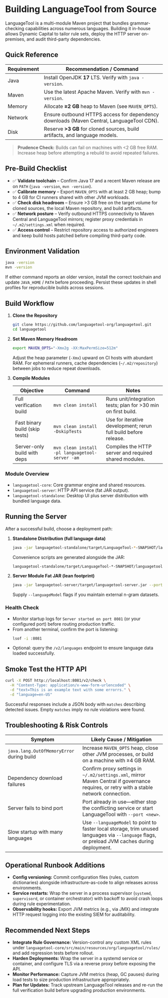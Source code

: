 # Building LanguageTool from Source

LanguageTool is a multi-module Maven project that bundles grammar-checking capabilities across numerous languages. Building it in-house allows Dynamic Capital to tailor rule sets, deploy the HTTP server on-premises, and audit third-party dependencies.

## Quick Reference

| Requirement                | Recommendation / Command                                                                 |
|---------------------------|--------------------------------------------------------------------------------------------|
| Java                      | Install OpenJDK **17** LTS. Verify with `java -version`.                                   |
| Maven                     | Use the latest Apache Maven. Verify with `mvn -version`.                                   |
| Memory                    | Allocate **≥2 GB** heap to Maven (see `MAVEN_OPTS`).                                       |
| Network                   | Ensure outbound HTTPS access for dependency downloads (Maven Central, LanguageTool CDN).  |
| Disk                      | Reserve **>3 GB** for cloned sources, build artifacts, and language models.                |

> **Prudence Check:** Builds can fail on machines with <2 GB free RAM. Increase heap before attempting a rebuild to avoid repeated failures.

## Pre-Build Checklist

- ✅ **Validate toolchain** – Confirm Java 17 and a recent Maven release are on `PATH` (`java -version`, `mvn -version`).
- ✅ **Calibrate memory** – Export `MAVEN_OPTS` with at least 2 GB heap; bump to 4 GB for CI runners shared with other JVM workloads.
- ✅ **Check disk headroom** – Ensure >3 GB free on the target volume for cloned sources, the local Maven repository, and build artifacts.
- ✅ **Network posture** – Verify outbound HTTPS connectivity to Maven Central and LanguageTool mirrors; register proxy credentials in `~/.m2/settings.xml` when required.
- ✅ **Access control** – Restrict repository access to authorized engineers and keep build hosts patched before compiling third-party code.

## Environment Validation

```bash
java -version
mvn -version
```

If either command reports an older version, install the correct toolchain and update `JAVA_HOME` / `PATH` before proceeding. Persist these updates in shell profiles for reproducible builds across sessions.

## Build Workflow

1. **Clone the Repository**
   ```bash
   git clone https://github.com/languagetool-org/languagetool.git
   cd languagetool
   ```

2. **Set Maven Memory Headroom**
   ```bash
   export MAVEN_OPTS="-Xmx2g -XX:MaxPermSize=512m"
   ```
   Adjust the heap parameter (`-Xmx`) upward on CI hosts with abundant RAM. For ephemeral runners, cache dependencies (`~/.m2/repository`) between jobs to reduce repeat downloads.

3. **Compile Modules**

   | Objective                      | Command                                      | Notes |
   |--------------------------------|----------------------------------------------|-------|
   | Full verification build        | `mvn clean install`                          | Runs unit/integration tests; plan for >30 min on first build. |
   | Fast binary build (skip tests) | `mvn clean install -DskipTests`              | Use for iterative development; rerun full build before release. |
   | Server-only build with deps    | `mvn clean install -pl languagetool-server -am` | Compiles the HTTP server and required shared modules. |

### Module Overview

- `languagetool-core`: Core grammar engine and shared resources.
- `languagetool-server`: HTTP API service (fat JAR output).
- `languagetool-standalone`: Desktop UI plus server distribution with bundled language data.

## Running the Server

After a successful build, choose a deployment path:

1. **Standalone Distribution (full language data)**
   ```bash
   java -jar languagetool-standalone/target/LanguageTool-*-SNAPSHOT/languagetool-server.jar --port 8081
   ```
   Convenience scripts are generated alongside the JAR:
   ```bash
   languagetool-standalone/target/LanguageTool-*-SNAPSHOT/languagetool-server
   ```

2. **Server Module Fat JAR (lean footprint)**
   ```bash
   java -jar languagetool-server/target/languagetool-server.jar --port 8081
   ```
   Supply `--languageModel` flags if you maintain external n-gram datasets.

### Health Check

- Monitor startup logs for `Server started on port 8081` (or your configured port) before routing production traffic.
- From another terminal, confirm the port is listening:
  ```bash
  lsof -i :8081
  ```
- Optional: query the `/v2/languages` endpoint to ensure language data loaded successfully.

## Smoke Test the HTTP API

```bash
curl -X POST http://localhost:8081/v2/check \
  -H "Content-Type: application/x-www-form-urlencoded" \
  -d "text=This is an example text with some errorrs." \
  -d "language=en-US"
```

Successful responses include a JSON body with `matches` describing detected issues. Empty `matches` imply no rule violations were found.

## Troubleshooting & Risk Controls

| Symptom                                  | Likely Cause / Mitigation                                                                 |
|------------------------------------------|--------------------------------------------------------------------------------------------|
| `java.lang.OutOfMemoryError` during build| Increase `MAVEN_OPTS` heap, close other JVM processes, or build on a machine with ≥4 GB RAM. |
| Dependency download failures             | Confirm proxy settings in `~/.m2/settings.xml`, mirror Maven Central if governance requires, or retry with a stable network connection. |
| Server fails to bind port                | Port already in use—either stop the conflicting service or start LanguageTool with `--port <new>`. |
| Slow startup with many languages         | Use `--languageModel` to point to faster local storage, trim unused languages via `--language` flags, or preload JVM caches during deployment. |

## Operational Runbook Additions

- **Config versioning:** Commit configuration files (rules, custom dictionaries) alongside infrastructure-as-code to align releases across environments.
- **Service restarts:** Wrap the server in a process supervisor (`systemd`, `supervisord`, or container orchestrator) with backoff to avoid crash loops during rule experimentation.
- **Observability hooks:** Export JVM metrics (e.g., via JMX) and integrate HTTP request logging into the existing SIEM for auditability.

## Recommended Next Steps

- **Integrate Rule Governance:** Version-control any custom XML rules under `languagetool-core/src/main/resources/org/languagetool/rules/` and add regression tests before rollout.
- **Harden Deployments:** Wrap the server in a systemd service or container, and configure TLS via a reverse proxy before exposing the API.
- **Monitor Performance:** Capture JVM metrics (heap, GC pauses) during load tests to size production infrastructure appropriately.
- **Plan for Updates:** Track upstream LanguageTool releases and re-run the full verification build before upgrading production environments.

